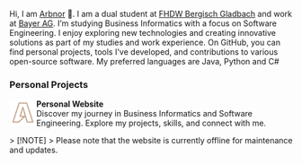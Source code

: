 Hi, I am [Arbnor](https://arbnor.me/) 👋.
I am a dual student at [FHDW Bergisch Gladbach](https://www.fhdw.de/bergisch-gladbach) and work at [Bayer AG](https://www.bayer.com/). I’m studying Business Informatics with a focus on Software Engineering.
I enjoy exploring new technologies and creating innovative solutions as part of my studies and work experience.
On GitHub, you can find personal projects, tools I've developed, and contributions to various open-source software.
My preferred languages are Java, Python and C#

### Personal Projects

<p><a href="https://arbnor.me/"><img src="logos/personal-logo.png" height=48 align=left></a><b>Personal Website</b><br>
Discover my journey in Business Informatics and Software Engineering. Explore my projects, skills, and connect with me.
</p>
> [!NOTE]
> Please note that the website is currently offline for maintenance and updates.